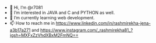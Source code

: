 - 👋 Hi, I’m @r7081
- 👀 I’m interested in JAVA and C and PYTHON as well.
- 🌱 I’m currently learning web development.
- 📫 How to reach me in https://www.linkedin.com/in/rashmirekha-jena-a3b17a271
  and https://www.instagram.com/_rashmirekha81_?igsh=MXFxZzVhdXBxM2FmNQ==

<!---
r7081/r7081 is a ✨ special ✨ repository because its `README.md` (this file) appears on your GitHub profile.
You can click the Preview link to take a look at your changes.
--->
